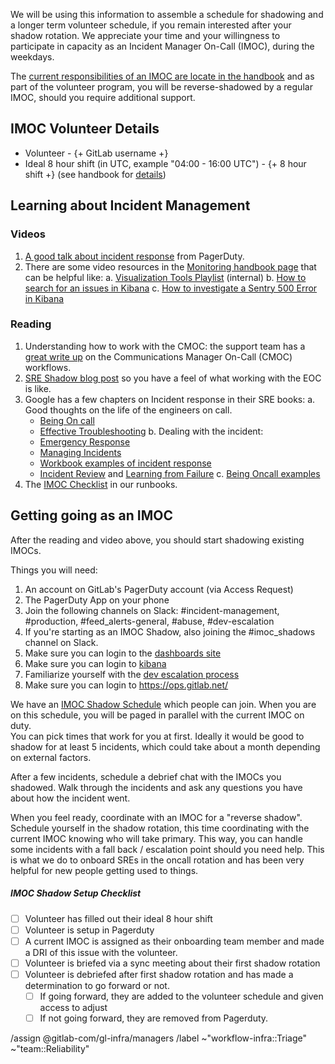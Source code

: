 <!-- title the issue: IMOC Rotation Volunteer - Volunteer Name -->

We will be using this information to assemble a schedule for shadowing and a longer term volunteer schedule, if you remain interested after your shadow rotation. We appreciate your time and your willingness to participate in capacity as an Incident Manager On-Call (IMOC), during the weekdays.

The [current responsibilities of an IMOC are locate in the handbook](https://about.gitlab.com/handbook/engineering/infrastructure/incident-management/#incident-manager-on-call-imoc-responsibilities) and as part of the volunteer program, you will be reverse-shadowed by a regular IMOC, should you require additional support.

## IMOC Volunteer Details
- Volunteer - {+ GitLab username +}
- Ideal 8 hour shift (in UTC, example "04:00 - 16:00 UTC") - {+ 8 hour shift +} (see handbook for [details](https://about.gitlab.com/handbook/engineering/infrastructure/incident-manager-onboarding/index.html#what-are-the-expected-commitments-and-how-do-i-balance-my-normal-job-responsibilities))

## Learning about Incident Management 

### Videos
1. [A good talk about incident response](https://www.youtube.com/watch?v=4ZHFPiRXJls) from PagerDuty.
2. There are some video resources in the [Monitoring handbook page](https://about.gitlab.com/handbook/engineering/monitoring/) that can be helpful like: 
  a. [Visualization Tools Playlist](https://www.youtube.com/playlist?list=PL05JrBw4t0KrDIsPQ68htUUbvCgt9JeQj) (internal)
  b. [How to search for an issues in Kibana](https://youtu.be/fKmwH0aNUQQ)
  c. [How to investigate a Sentry 500 Error in Kibana](https://youtu.be/o02t3V3vHMs)

### Reading
1. Understanding how to work with the CMOC: the support team has a [great write up](/handbook/support/workflows/cmoc_workflows.html) on the Communications Manager On-Call (CMOC) workflows.
2. [SRE Shadow blog post](https://about.gitlab.com/blog/2020/04/13/lm-sre-shadow/) so you have a feel of what working with the EOC is like. 
3. Google has a few chapters on Incident response in their SRE books:
  a. Good thoughts on the life of the engineers on call.
   * [Being On call](https://sre.google/sre-book/being-on-call/)
   * [Effective Troubleshooting](https://sre.google/sre-book/effective-troubleshooting/)
  b. Dealing with the incident:
   * [Emergency Response](https://sre.google/sre-book/emergency-response/)
   * [Managing Incidents](https://sre.google/sre-book/managing-incidents/)
   * [Workbook examples of incident response](https://sre.google/workbook/incident-response/)
   * [Incident Review](https://sre.google/sre-book/postmortem-culture/) and [Learning from Failure](https://sre.google/workbook/postmortem-culture/)
  c. [Being Oncall examples](https://sre.google/workbook/on-call/)
4. The [IMOC Checklist](https://gitlab.com/gitlab-com/runbooks/-/blob/master/incidents/general_incidents.md#imoc-checklist) in our runbooks.

## Getting going as an IMOC
After the reading and video above, you should start shadowing existing IMOCs.  

Things you will need:
1. An account on GitLab's PagerDuty account (via Access Request)
2. The PagerDuty App on your phone
3. Join the following channels on Slack: #incident-management, #production, #feed_alerts-general, #abuse, #dev-escalation
4. If you're starting as an IMOC Shadow, also joining the #imoc_shadows channel on Slack.
5. Make sure you can login to the [dashboards site](https://dashboards.gitlab.net/d/RZmbBr7mk/gitlab-triage)
6. Make sure you can login to [kibana](https://log.gprd.gitlab.net/) 
7. Familiarize yourself with the [dev escalation process](/handbook/engineering/development/processes/Infra-Dev-Escalation/process.html)
8. Make sure you can login to https://ops.gitlab.net/

We have an [IMOC Shadow Schedule](https://gitlab.pagerduty.com/schedules#P3HRRXW) which people can join.
When you are on this schedule, you will be paged in parallel with the current IMOC on duty.  
You can pick times that work for you at first.  Ideally it would be good to shadow for at least 5 incidents, which could take about a month depending on external factors.

After a few incidents, schedule a debrief chat with the IMOCs you shadowed.  Walk through the incidents and ask
any questions you have about how the incident went.

When you feel ready, coordinate with an IMOC for a "reverse shadow".  Schedule yourself in the shadow rotation, 
this time coordinating with the current IMOC knowing who will take primary.  This way, you can handle some incidents
with a fall back / escalation point should you need help.  This is what we do to onboard SREs in the oncall rotation 
and has been very helpful for new people getting used to things.

##### IMOC Shadow Setup Checklist
- [ ] Volunteer has filled out their ideal 8 hour shift
- [ ] Volunteer is setup in Pagerduty
- [ ] A current IMOC is assigned as their onboarding team member and made a DRI of this issue with the volunteer.
- [ ] Volunteer is briefed via a sync meeting about their first shadow rotation
- [ ] Volunteer is debriefed after first shadow rotation and has made a determination to go forward or not.
  - [ ] If going forward, they are added to the volunteer schedule and given access to adjust
  - [ ] If not going forward, they are removed from Pagerduty.

/assign @gitlab-com/gl-infra/managers 
/label ~"workflow-infra::Triage" ~"team::Reliability" 
